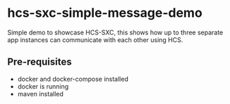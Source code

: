 # hcs-sxc-simple-message-demo

Simple demo to showcase HCS-SXC, this shows how up to three separate app instances can communicate with each other using HCS.

## Pre-requisites

- docker and docker-compose installed
- docker is running
- maven installed

